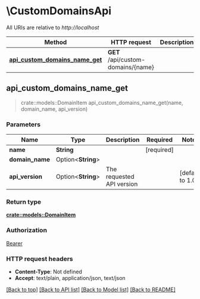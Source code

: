 # \CustomDomainsApi

All URIs are relative to *http://localhost*

Method | HTTP request | Description
------------- | ------------- | -------------
[**api_custom_domains_name_get**](CustomDomainsApi.md#api_custom_domains_name_get) | **GET** /api/custom-domains/{name} | 



## api_custom_domains_name_get

> crate::models::DomainItem api_custom_domains_name_get(name, domain_name, api_version)


### Parameters


Name | Type | Description  | Required | Notes
------------- | ------------- | ------------- | ------------- | -------------
**name** | **String** |  | [required] |
**domain_name** | Option<**String**> |  |  |
**api_version** | Option<**String**> | The requested API version |  |[default to 1.0]

### Return type

[**crate::models::DomainItem**](DomainItem.md)

### Authorization

[Bearer](../README.md#Bearer)

### HTTP request headers

- **Content-Type**: Not defined
- **Accept**: text/plain, application/json, text/json

[[Back to top]](#) [[Back to API list]](../README.md#documentation-for-api-endpoints) [[Back to Model list]](../README.md#documentation-for-models) [[Back to README]](../README.md)

